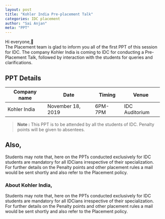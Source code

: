 ```yaml
---
layout: post
title: "Kohler India Pre-placement Talk"
categories: IDC placement
author: "Sai Anjan"
meta: "PPT"
---
```


Hi everyone,👋<br>
The Placement team is glad to inform you all of the first PPT of this session for IDC. The company Kohler India is coming to IDC for conducting a Pre-Placement Talk, followed by interaction with the students for queries and clarifications.

## PPT Details

Company name          | Date              | Timing           | Venue
--------------------- | ------------------| -----------------| ---------------------
Kohler India          | November 18, 2019 | 6PM- 7PM         | IDC Auditorium

><b>Note :</b> This PPT is to be attended by all the students of IDC. Penalty points will be given to absentees.

## Also,
Students may note that, here on the PPTs conducted exclusively for IDC students are mandatory for all IDCians irrespective of their specialization. For further details on the Penalty points and other placement rules a mail would be sent shortly and also refer to the Placement policy.

### About Kohler India,
Students may note that, here on the PPTs conducted exclusively for IDC students are mandatory for all IDCians irrespective of their specialization. For further details on the Penalty points and other placement rules a mail would be sent shortly and also refer to the Placement policy.
